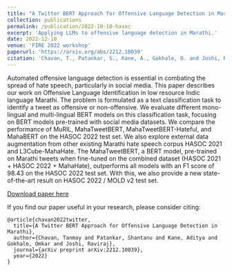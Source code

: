 ```yaml
---
title: "A Twitter BERT Approach for Offensive Language Detection in Marathi"
collection: publications
permalink: /publication/2022-10-10-hasoc
excerpt: 'Applying LLMs to offensive language detection in Marathi.'
date: 2022-12-10
venue: 'FIRE 2022 workshop'
paperurl: 'https://arxiv.org/abs/2212.10039'
citation: 'Chavan, T., Patankar, S., Kane, A., Gokhale, O. and Joshi, R., 2022. A Twitter BERT Approach for Offensive Language Detection in Marathi. arXiv preprint arXiv:2212.10039.'
---
```


Automated offensive language detection is essential in combating the spread of hate speech, particularly in social media. This paper describes our work on Offensive Language Identification in low resource Indic language Marathi. The problem is formulated as a text classification task to identify a tweet as offensive or non-offensive. We evaluate different mono-lingual and multi-lingual BERT models on this classification task, focusing on BERT models pre-trained with social media datasets. We compare the performance of MuRIL, MahaTweetBERT, MahaTweetBERT-Hateful, and MahaBERT on the HASOC 2022 test set. We also explore external data augmentation from other existing Marathi hate speech corpus HASOC 2021 and L3Cube-MahaHate. The MahaTweetBERT, a BERT model, pre-trained on Marathi tweets when fine-tuned on the combined dataset (HASOC 2021 + HASOC 2022 + MahaHate), outperforms all models with an F1 score of 98.43 on the HASOC 2022 test set. With this, we also provide a new state-of-the-art result on HASOC 2022 / MOLD v2 test set.

[Download paper here](https://arxiv.org/pdf/2212.10039.pdf)

If you find our paper useful in your research, please consider citing:
```
@article{chavan2022twitter,
  title={A Twitter BERT Approach for Offensive Language Detection in Marathi},
  author={Chavan, Tanmay and Patankar, Shantanu and Kane, Aditya and Gokhale, Omkar and Joshi, Raviraj},
  journal={arXiv preprint arXiv:2212.10039},
  year={2022}
}

```